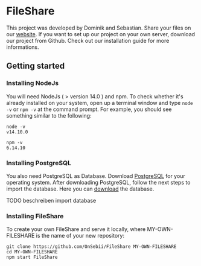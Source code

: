 # FileShare

This project was developed by Dominik and Sebastian. Share your files on our [website](123.123). If you want to set up our project on your own server, download our project from Github. Check out our installation guide for more informations.

## Getting started

### Installing NodeJs

You will need NodeJs ( > version 14.0 ) and npm. To check whether it's already installed on your system, open up a terminal window and type `node -v` or `npm -v` at the command prompt. For example, you should see something similar to the following:

```
node -v
v14.10.0

npm -v
6.14.10
```

### Installing PostgreSQL

You also need PostgreSQL as Database. Download [PostgreSQL](https://www.postgresql.org/download/) for your operating system. After downloading PostgreSQL, follow the next steps to import the database. Here you can [download](database) the database.

TODO beschreiben import database

### Installing FileShare

To create your own FileShare and serve it locally, where MY-OWN-FILESHARE is the name of your new repository:

```
git clone https://github.com/OnSebii/FileShare MY-OWN-FILESHARE
cd MY-OWN-FILESHARE
npm start FileShare
```
